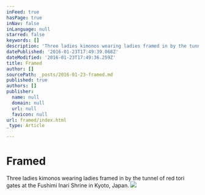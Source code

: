 ```yaml
---
inFeed: true
hasPage: true
inNav: false
inLanguage: null
starred: false
keywords: []
description: 'Three ladies kimonos wearing ladies framed in by the tunnel of red tori gates at the Fushimi Inari Shrine in Kyoto, Japan.'
datePublished: '2016-01-23T17:49:39.068Z'
dateModified: '2016-01-23T17:49:36.259Z'
title: Framed
author: []
sourcePath: _posts/2016-01-23-framed.md
published: true
authors: []
publisher:
  name: null
  domain: null
  url: null
  favicon: null
url: framed/index.html
_type: Article

---
```

# Framed

Three ladies kimonos wearing ladies framed in by the tunnel of red tori gates at the Fushimi Inari Shrine in Kyoto, Japan.
![](https://s3-us-west-2.amazonaws.com/the-grid-img/p/16a02f64a9c42fc2687a73c5fa7e01973c437141.jpg)